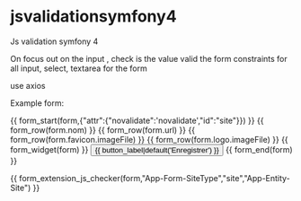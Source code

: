 # jsvalidationsymfony4
Js validation symfony 4 

On focus out on the input , check is the value valid the form constraints for all input, select, textarea for the form


use axios 

Example form:


{{ form_start(form,{"attr":{"novalidate":'novalidate',"id":"site"}}) }}
{{ form_row(form.nom) }}
{{ form_row(form.url) }}
{{ form_row(form.favicon.imageFile) }}
{{ form_row(form.logo.imageFile) }}
    {{ form_widget(form) }}
    <button class="btn btn-success btn-block" >{{ button_label|default('Enregistrer') }}</button>
{{ form_end(form) }}


{{ form_extension_js_checker(form,"App-Form-SiteType","site","App-Entity-Site") }}

